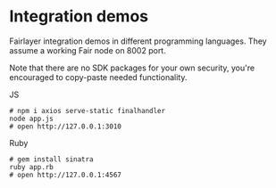 # Integration demos

Fairlayer integration demos in different programming languages. They assume a working Fair node on 8002 port.

Note that there are no SDK packages for your own security, you're encouraged to copy-paste needed functionality.

JS

```
# npm i axios serve-static finalhandler
node app.js
# open http://127.0.0.1:3010
```

Ruby

```
# gem install sinatra
ruby app.rb
# open http://127.0.0.1:4567
```

